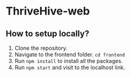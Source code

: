# ThriveHive-web

## How to setup locally?
1. Clone the repository.
2. Navigate to the frontend folder. `cd frontend`
3. Run `npm install` to install all the packages.
4. Run `npm start` and visit to the localhost link.
